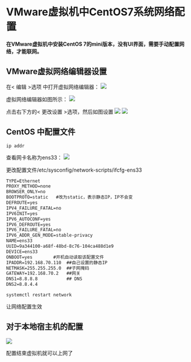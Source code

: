# VMware虚拟机中CentOS7系统网络配置


**在VMware虚拟机中安装CentOS 7的mini版本，没有UI界面，需要手动配置网络，才能联网。**

## VMware虚拟网络编辑器设置

在< 编辑 >选项 中打开虚拟网络编辑器：
![ ](https://gitee.com/eebond0327/images/raw/main//Markdown/20211201200533.png)

虚拟网络编辑器如图所示：
![ ](https://gitee.com/eebond0327/images/raw/main/Markdown/20211201200712.png)  

点击右下方的< 更改设置 >选项，然后如图设置
![ ](https://gitee.com/eebond0327/images/raw/main/Markdown/20211201201141.png)
![ ](https://gitee.com/eebond0327/images/raw/main/Markdown/20211201201247.png)  

## CentOS 中配置文件

```shell
ip addr
```

查看网卡名称为ens33：
![ ](https://gitee.com/eebond0327/images/raw/main/Markdown/20211201201512.png)  

更改配置文件/etc/sysconfig/network-scripts/ifcfg-ens33

```txt
TYPE=Ethernet
PROXY_METHOD=none
BROWSER_ONLY=no
BOOTPROTO=static   #改为static，表示静态IP，IP不会变
DEFROUTE=yes
IPV4_FAILURE_FATAL=no
IPV6INIT=yes
IPV6_AUTOCONF=yes
IPV6_DEFROUTE=yes
IPV6_FAILURE_FATAL=no
IPV6_ADDR_GEN_MODE=stable-privacy
NAME=ens33
UUID=9a344100-a68f-48bd-8c76-104ca488d1e9
DEVICE=ens33
ONBOOT=yes        #开机自动读取该配置文件
IPADDR=192.168.70.110  ##自己设置的静态IP
NETMASK=255.255.255.0  ##子网掩码
GATEWAY=192.168.70.2   ##网关
DNS1=8.8.8.8           ## DNS
DNS2=8.8.4.4
```

```shell
systemctl restart network
```

让网络配置生效

## 对于本地宿主机的配置

![ ](https://gitee.com/eebond0327/images/raw/main/Markdown/20211201202140.png)  

配置结束虚拟机就可以上网了  

